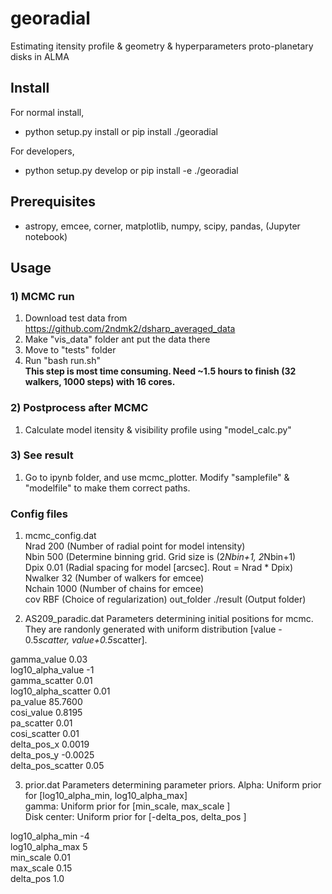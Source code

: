 # georadial
Estimating itensity profile & geometry & hyperparameters proto-planetary disks in ALMA 

## Install 
For normal install, 
* python setup.py install or pip install ./georadial

For developers, 
* python setup.py develop or pip install -e ./georadial
    
## Prerequisites
- astropy, emcee, corner, matplotlib, numpy, scipy, pandas, (Jupyter notebook)

## Usage

### 1) MCMC run
1. Download test data from https://github.com/2ndmk2/dsharp_averaged_data
2. Make "vis_data" folder ant put the data there
3. Move to "tests" folder
4. Run "bash run.sh"  
   **This step is most time consuming. Need ~1.5 hours to finish (32 walkers, 1000 steps) with 16 cores.**

### 2) Postprocess after MCMC
1. Calculate model itensity & visibility profile using "model_calc.py"

### 3) See result
1. Go to ipynb folder, and use mcmc_plotter. Modify "samplefile" & "modelfile" to make them correct paths.

### Config files
1) mcmc_config.dat  
Nrad 200 (Number of radial point for model intensity)  
Nbin 500 (Determine binning grid. Grid size is (2*Nbin+1, 2*Nbin+1)  
Dpix 0.01 (Radial spacing for model [arcsec]. Rout = Nrad * Dpix) 
Nwalker 32  (Number of walkers for emcee)  
Nchain 1000  (Number of chains for emcee)  
cov RBF  (Choice of regularization)
out_folder ./result (Output folder)

2) AS209_paradic.dat
Parameters determining initial positions for mcmc.  
They are randonly generated with uniform distribution [value - 0.5*scatter, value+0.5*scatter].

gamma_value 0.03  
log10_alpha_value -1  
gamma_scatter 0.01  
log10_alpha_scatter 0.01  
pa_value 85.7600  
cosi_value 0.8195  
pa_scatter 0.01  
cosi_scatter 0.01  
delta_pos_x 0.0019  
delta_pos_y -0.0025  
delta_pos_scatter 0.05  

3) prior.dat
Parameters determining parameter priors. 
Alpha: Uniform prior for [log10_alpha_min, log10_alpha_max]  
gamma: Uniform prior for [min_scale, max_scale ]  
Disk center: Uniform prior for [-delta_pos, delta_pos ]  

log10_alpha_min -4  
log10_alpha_max 5  
min_scale 0.01  
max_scale 0.15  
delta_pos 1.0  

